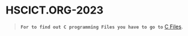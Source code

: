# HSCICT.ORG-2023
>__`For to find out C programming Files you have to go to`__ [C Files](/C%20Files).
